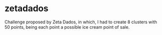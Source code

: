 # zetadados
Challenge proposed by Zeta Dados, in which, I had to create 8 clusters with 50 points, being each point a possible ice cream point of sale.
